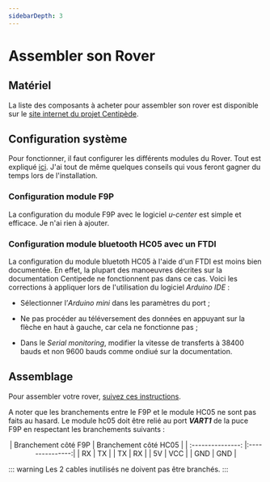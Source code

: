 ```yaml
---
sidebarDepth: 3
---
```


# Assembler son Rover
## Matériel
La liste des composants à acheter pour assembler son rover est disponible sur le [site internet du projet Centipède](https://docs.centipede.fr/docs/make_rover/rover_v1).

## Configuration système
Pour fonctionner, il faut configurer les différents modules du Rover. Tout est expliqué [ici](https://docs.centipede.fr/docs/make_rover/configuration.html). J'ai tout de même quelques conseils qui vous feront gagner du temps lors de l'installation.

### Configuration module F9P
La configuration du module F9P avec le logiciel *u-center* est simple et efficace. Je n'ai rien à ajouter.

### Configuration module bluetooth HC05 avec un FTDI
La configuration du module bluetoth HC05 à l'aide d'un FTDI est moins bien documentée. En effet, la plupart des manoeuvres décrites sur la documentation Centipede ne fonctionnent pas dans ce cas. Voici les corrections à appliquer lors de l'utilisation du logiciel *Arduino IDE* :

- Sélectionner l’*Arduino mini* dans les paramètres du port ;

- Ne pas procéder au téléversement des données en appuyant sur la flèche en haut à gauche, car cela ne fonctionne pas ;

- Dans le *Serial monitoring*, modifier la vitesse de transferts à 38400 bauds et non 9600 bauds comme ondiué sur la documentation.


## Assemblage
Pour assembler votre rover, [suivez ces instructions](https://docs.centipede.fr/docs/make_rover/rover_v1).

A noter que les branchements entre le F9P et le module HC05 ne sont pas faits au hasard. Le module hc05 doit être relié au port ***VART1*** de la puce F9P en respectant les branchements suivants :

<center>
| Branchement côté F9P | Branchement côté HC05 | 
| :---------------: |:---------------:|
| RX | TX |
| TX | RX |
| 5V | VCC |
| GND | GND |
</center>

::: warning 
Les 2 cables inutilisés ne doivent pas être branchés.
:::